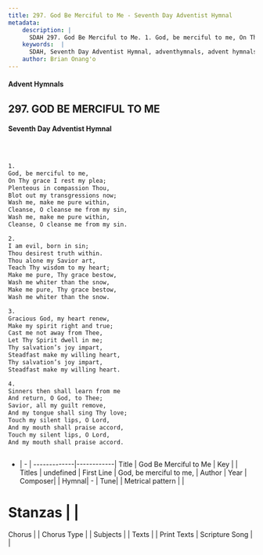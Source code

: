 ```yaml
---
title: 297. God Be Merciful to Me - Seventh Day Adventist Hymnal
metadata:
    description: |
      SDAH 297. God Be Merciful to Me. 1. God, be merciful to me, On Thy grace I rest my plea; Plenteous in compassion Thou, Blot out my transgressions now; Wash me, make me pure within, Cleanse, O cleanse me from my sin, Wash me, make me pure within, Cleanse, O cleanse me from my sin.
    keywords:  |
      SDAH, Seventh Day Adventist Hymnal, adventhymnals, advent hymnals, God Be Merciful to Me, God, be merciful to me, 
    author: Brian Onang'o
---
```


#### Advent Hymnals
## 297. GOD BE MERCIFUL TO ME
#### Seventh Day Adventist Hymnal

```txt



1.
God, be merciful to me,
On Thy grace I rest my plea;
Plenteous in compassion Thou,
Blot out my transgressions now;
Wash me, make me pure within,
Cleanse, O cleanse me from my sin,
Wash me, make me pure within,
Cleanse, O cleanse me from my sin.

2.
I am evil, born in sin;
Thou desirest truth within.
Thou alone my Savior art,
Teach Thy wisdom to my heart;
Make me pure, Thy grace bestow,
Wash me whiter than the snow,
Make me pure, Thy grace bestow,
Wash me whiter than the snow.

3.
Gracious God, my heart renew,
Make my spirit right and true;
Cast me not away from Thee,
Let Thy Spirit dwell in me;
Thy salvation’s joy impart,
Steadfast make my willing heart,
Thy salvation’s joy impart,
Steadfast make my willing heart.

4.
Sinners then shall learn from me
And return, O God, to Thee;
Savior, all my guilt remove,
And my tongue shall sing Thy love;
Touch my silent lips, O Lord,
And my mouth shall praise accord,
Touch my silent lips, O Lord,
And my mouth shall praise accord.



```

- |   -  |
-------------|------------|
Title | God Be Merciful to Me |
Key |  |
Titles | undefined |
First Line | God, be merciful to me, |
Author | 
Year | 
Composer|  |
Hymnal|  - |
Tune|  |
Metrical pattern | |
# Stanzas |  |
Chorus |  |
Chorus Type |  |
Subjects |  |
Texts |  |
Print Texts | 
Scripture Song |  |
  
